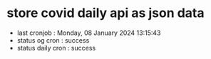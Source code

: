 # store covid daily api as json data

- last cronjob : Monday, 08 January 2024 13:15:43
- status og cron : success
- status daily cron : success
      
      